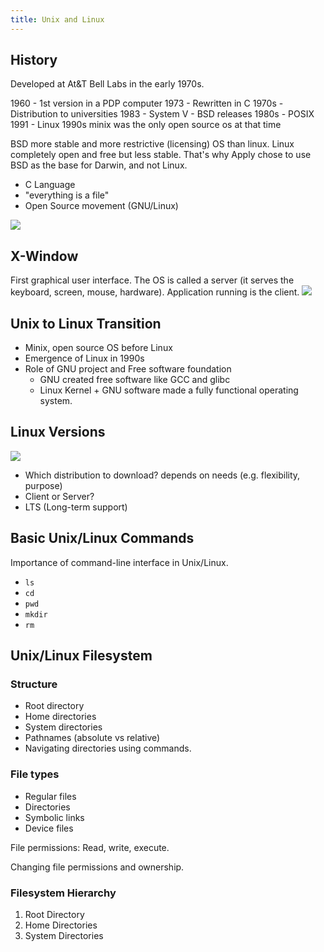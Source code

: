 ```yaml
---
title: Unix and Linux
---
```


## History
Developed at At&T Bell Labs in the early 1970s.

1960 - 1st version in a PDP computer
1973 - Rewritten in C
1970s - Distribution to universities
1983 - System V - BSD releases
1980s - POSIX
1991 - Linux
1990s minix was the only open source os at that time

BSD more stable and more restrictive (licensing) OS than linux. Linux completely open and free but less stable. That's why Apply chose to use BSD as the base for Darwin, and not Linux.

- C Language
- "everything is a file"
- Open Source movement (GNU/Linux)

![](../attachments/cleanshot-2025-02-21-at-1047572x.png)

## X-Window

First graphical user interface. The OS is called a server (it serves the keyboard, screen, mouse, hardware). Application running is the client.
![](../attachments/cleanshot-2025-02-21-at-1054012x.png)

## Unix to Linux Transition

- Minix, open source OS before Linux
- Emergence of Linux in 1990s
- Role of GNU project and Free software foundation
	- GNU created free software like GCC and glibc
	- Linux Kernel + GNU software made a fully functional operating system.

## Linux Versions
![](../attachments/cleanshot-2025-02-21-at-1111562x.png)

- Which distribution to download? depends on needs (e.g. flexibility, purpose)
- Client or Server? 
- LTS (Long-term support)

## Basic Unix/Linux Commands
Importance of command-line interface in Unix/Linux.

- `ls`
- `cd`
- `pwd`
- `mkdir`
- `rm`

## Unix/Linux Filesystem
### Structure
- Root directory
- Home directories
- System directories
- Pathnames (absolute vs relative)
- Navigating directories using commands.

### File types
- Regular files
- Directories
- Symbolic links
- Device files

File permissions: Read, write, execute.

Changing file permissions and ownership.

### Filesystem Hierarchy
1. Root Directory
2. Home Directories
3. System Directories